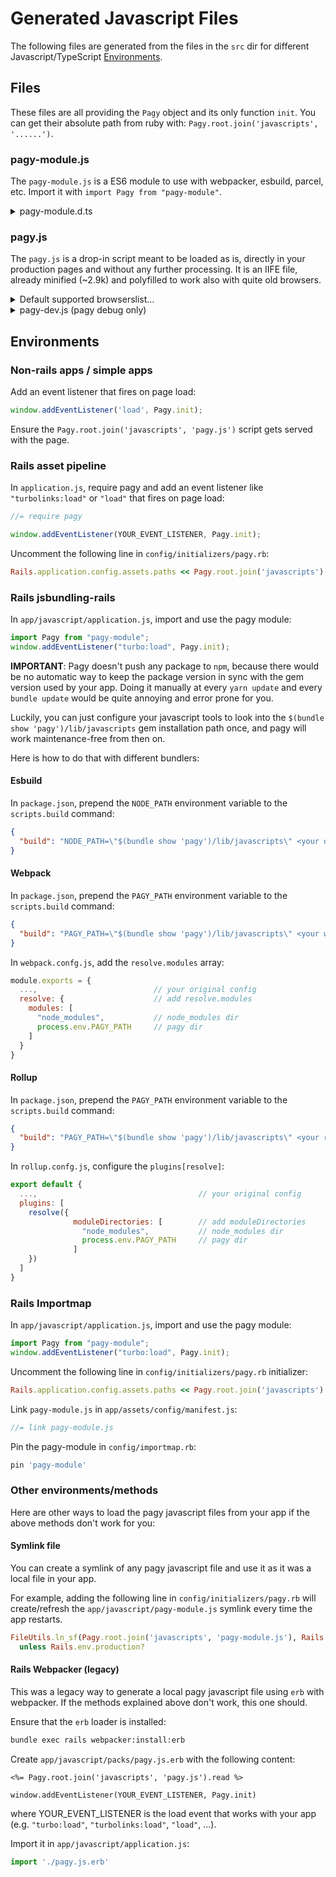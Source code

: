 # Generated Javascript Files

The following files are generated from the files in the `src` dir for different Javascript/TypeScript [Environments](#environments). 

## Files

These files are all providing the `Pagy` object and its only function `init`. You can get their absolute path from ruby with: `Pagy.root.join('javascripts', '......')`.

### pagy-module.js

The `pagy-module.js` is a ES6 module to use with webpacker, esbuild, parcel, etc. Import it with `import Pagy from "pagy-module"`.
 
<details>

<summary>pagy-module.d.ts </summary>

The `pagy-module.d.ts` is the small TypeScript Declaration File useful only if you import the `pagy-module.js` in a TypeScript file.

</details>

### pagy.js

The `pagy.js` is a drop-in script meant to be loaded as is, directly in your production pages and without any further processing. It is an IIFE file, already minified (~2.9k) and polyfilled to work also with quite old browsers.

<details>

<summary>Default supported browserslist...</summary>

- and_chr 96
- and_ff 95
- and_qq 10.4
- and_uc 12.12
- android 96
- baidu 7.12
- chrome 97
- chrome 96
- chrome 95
- chrome 94
- edge 97
- edge 96
- firefox 96
- firefox 95
- firefox 94
- firefox 91
- firefox 78
- ie 11
- ios_saf 15.2
- ios_saf 15.0-15.1
- ios_saf 14.5-14.8
- ios_saf 14.0-14.4
- ios_saf 12.2-12.5
- kaios 2.5
- op_mini all
- op_mob 64
- opera 82
- opera 81
- safari 15.2
- safari 15.1
- safari 14.1
- safari 13.1
- samsung 15.0
- samsung 14.0

**Notice**: You can generate custom targeted `pagy.js` files for the browsers you want to support by changing the [browserslist](https://github.com/browserslist/browserslist) query in `src/package.json`, then compile it with `npm run build -w src`.

</details>

<details>

<summary>pagy-dev.js (pagy debug only)</summary>

The `pagy-dev.js` is a readable javascript file meant to be used as a drop-in file **only for debugging** with modern browsers. It won't work on old browsers and its size is big because it contains also the source map data to debug the TypeScript directly. Obviously... do not use it in production.

</details>

## Environments

### Non-rails apps / simple apps

Add an event listener that fires on page load:

```js
window.addEventListener('load', Pagy.init);
```

Ensure the `Pagy.root.join('javascripts', 'pagy.js')` script gets served with the page.

### Rails asset pipeline

In `application.js`, require pagy and add an event listener like `"turbolinks:load"` or `"load"` that fires on page load:

```js
//= require pagy

window.addEventListener(YOUR_EVENT_LISTENER, Pagy.init);
```

Uncomment the following line in `config/initializers/pagy.rb`:

```ruby
Rails.application.config.assets.paths << Pagy.root.join('javascripts')
```

### Rails jsbundling-rails

In `app/javascript/application.js`, import and use the pagy module: 

```js
import Pagy from "pagy-module";
window.addEventListener("turbo:load", Pagy.init);
```

**IMPORTANT**: Pagy doesn't push any package to `npm`, because there would be no automatic way to keep the package version in sync with the gem version used by your app. Doing it manually at every `yarn update` and every `bundle update` would be quite annoying and error prone for you. 

Luckily, you can just configure your javascript tools to look into the `$(bundle show 'pagy')/lib/javascripts` gem installation path once, and pagy will work maintenance-free from then on.

Here is how to do that with different bundlers:

#### Esbuild

In `package.json`, prepend the `NODE_PATH` environment variable to the `scripts.build` command:

```json
{
  "build": "NODE_PATH=\"$(bundle show 'pagy')/lib/javascripts\" <your original command>"
}
```

#### Webpack

In `package.json`, prepend the `PAGY_PATH` environment variable to the `scripts.build` command:

```json
{
  "build": "PAGY_PATH=\"$(bundle show 'pagy')/lib/javascripts\" <your webpack command>"
}
```

In `webpack.confg.js`, add the `resolve.modules` array:

```js
module.exports = {
  ...,                          // your original config
  resolve: {                    // add resolve.modules
    modules: [
      "node_modules",           // node_modules dir
      process.env.PAGY_PATH     // pagy dir
    ]
  }
}
```

#### Rollup

In `package.json`, prepend the `PAGY_PATH` environment variable to the `scripts.build` command:

```json
{
  "build": "PAGY_PATH=\"$(bundle show 'pagy')/lib/javascripts\" <your rollup command>"
}
```

In `rollup.confg.js`, configure the `plugins[resolve]`:

```js
export default {
  ...,                                    // your original config
  plugins: [
    resolve({
              moduleDirectories: [        // add moduleDirectories
                "node_modules",           // node_modules dir
                process.env.PAGY_PATH     // pagy dir
              ] 
    })
  ]
}
```

### Rails Importmap

In `app/javascript/application.js`, import and use the pagy module:

```js
import Pagy from "pagy-module";
window.addEventListener("turbo:load", Pagy.init);
```

Uncomment the following line in `config/initializers/pagy.rb` initializer:

```ruby
Rails.application.config.assets.paths << Pagy.root.join('javascripts')
```

Link `pagy-module.js` in `app/assets/config/manifest.js`:

```js
//= link pagy-module.js
```

Pin the pagy-module in `config/importmap.rb`:

```ruby
pin 'pagy-module'
```

### Other environments/methods

Here are other ways to load the pagy javascript files from your app if the above methods don't work for you:

#### Symlink file

You can create a symlink of any pagy javascript file and use it as it was a local file in your app.

For example, adding the following line in `config/initializers/pagy.rb` will create/refresh the `app/javascript/pagy-module.js` symlink every time the app restarts.

```ruby
FileUtils.ln_sf(Pagy.root.join('javascripts', 'pagy-module.js'), Rails.root.join('app', 'javascript')) \
  unless Rails.env.production? 
```

#### Rails Webpacker (legacy)

This was a legacy way to generate a local pagy javascript file using `erb` with webpacker. If the methods explained above don't work, this one should.

Ensure that the `erb` loader is installed:

```sh
bundle exec rails webpacker:install:erb
```

Create `app/javascript/packs/pagy.js.erb` with the following content:

```erb
<%= Pagy.root.join('javascripts', 'pagy.js').read %>

window.addEventListener(YOUR_EVENT_LISTENER, Pagy.init)
```

where YOUR_EVENT_LISTENER is the load event that works with your app (e.g. `"turbo:load"`, `"turbolinks:load"`, `"load"`, ...).

Import it in `app/javascript/application.js`:

```js
import './pagy.js.erb'
```
